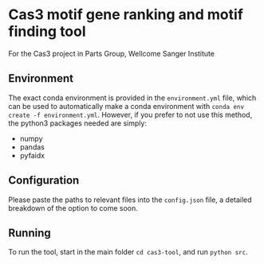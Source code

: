 # Cas3 motif gene ranking and motif finding tool
For the Cas3 project in Parts Group, Wellcome Sanger Institute

## Environment
The exact conda environment is provided in the `environment.yml` file, which can be used to automatically
make a conda environment with `conda env create -f environment.yml`.
However, if you prefer to not use this method, the python3 packages needed are simply:
- numpy
- pandas
- pyfaidx

## Configuration
Please paste the paths to relevant files into the `config.json` file, a detailed breakdown of the option to come soon.

## Running
To run the tool, start in the main folder `cd cas3-tool`, and run `python src`.
